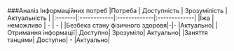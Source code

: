 ###Аналіз Інформаційних потреб
|Потреба | Доступність | Зрозумілість | Актуальність |
|:-------|:------------|:-------------|:-------------|
|Їжа     | неможливо   | -               | -         |
|Безбека стану фізичного здоровя|-|-       |Актуально|
|Отримання інформації| Доступно| Зрозуміло| Актуально| 
|Заняття танцями|     Доступно| -          |Актуально|
